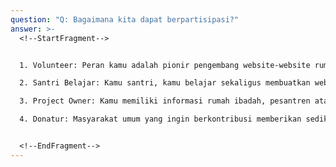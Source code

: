 ```yaml
---
question: "Q: Bagaimana kita dapat berpartisipasi?"
answer: >-
  <!--StartFragment-->


  1. Volunteer: Peran kamu adalah pionir pengembang website-website rumah ibadah dalam satu malam!

  2. Santri Belajar: Kamu santri, kamu belajar sekaligus membuatkan website rumah ibadah dalam satu malam!

  3. Project Owner: Kamu memiliki informasi rumah ibadah, pesantren atau panti asuhan yang akan dibuatkan websitenya.

  4. Donatur: Masyarakat umum yang ingin berkontribusi memberikan sedikit sumbangsih dalam bentuk apapun untuk event Lailatul Coding


  <!--EndFragment-->
---
```

